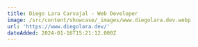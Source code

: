 ```yaml
---
title: Diego Lara Carvajal - Web Developer
image: /src/content/showcase/_images/www.diegolara.dev.webp
url: 'https://www.diegolara.dev/'
dateAdded: 2024-01-16T15:21:12.000Z
---
```


